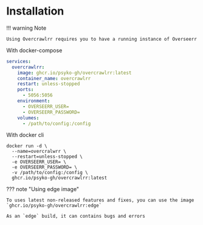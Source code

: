 # Installation

!!! warning Note

    Using Overcrawlrr requires you to have a running instance of Overseerr


With docker-compose

```yaml
services:
  overcrawlrr:
    image: ghcr.io/psyko-gh/overcrawlrr:latest
    container_name: overcrawlrr
    restart: unless-stopped
    ports:
      - 5056:5056
    environment:
      - OVERSEERR_USER=
      - OVERSEERR_PASSWORD=
    volumes:
      - /path/to/config:/config

```

With docker cli

```shell
docker run -d \
  --name=overcralwrr \
  --restart=unless-stopped \
  -e OVERSEERR_USER= \
  -e OVERSEERR_PASSWORD= \
  -v /path/to/config:/config \
  ghcr.io/psyko-gh/overcrawlrr:latest
```

??? note "Using edge image"

    To uses latest non-released features and fixes, you can use the image `ghcr.io/psyko-gh/overcrawlrr:edge`

    As an `edge` build, it can contains bugs and errors
